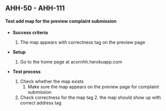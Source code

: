 ## AHH-50 - AHH-111
#### Test add map for the preview complaint submission

* **Success criteria**
	1. The map appears with correctness tag on the preview page

* **Setup**
	1. Go to the home page at acornhh.herokuapp.com

* **Test process**
	1. Check whether the map exists
		1. Make sure the map appears on the preview page for complaint submission
	2. Check correctness for the map tag
		2.  the map should show up with correct address tag